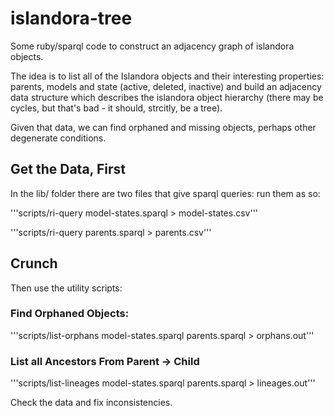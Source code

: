 # islandora-tree
Some ruby/sparql code to construct an adjacency graph of islandora objects.

The idea is to list all of the Islandora objects and their interesting properties: parents, models and state (active, deleted, inactive) and build an adjacency data structure which describes the islandora object hierarchy (there may be cycles, but that's bad - it should, strcitly,  be a tree).

Given that data, we can find orphaned and missing objects, perhaps other degenerate conditions.

## Get the Data, First

In the lib/ folder there are two files that give sparql queries: run them as so:

'''scripts/ri-query model-states.sparql > model-states.csv'''

'''scripts/ri-query parents.sparql > parents.csv'''

## Crunch

Then use the utility scripts:

### Find Orphaned Objects:

'''scripts/list-orphans model-states.sparql parents.sparql > orphans.out'''

### List all Ancestors From Parent -> Child

'''scripts/list-lineages model-states.sparql parents.sparql > lineages.out'''

Check the data and fix inconsistencies.
